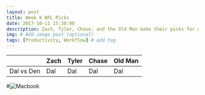 ```yaml
---
layout: post
title: Week 6 NFL Picks
date: 2017-10-11 15:30:00
description: Zach, Tyler, Chase, and the Old Man make their picks for week 6 games in the NFL.
img: # Add image post (optional)
tags: [Productivity, Workflow] # add tag
---
```


|            | Zach | Tyler | Chase | Old Man |
| ---------- | ---- | ----- | ----- | ------- |
| Dal vs Den | Dal  | Dal   | Dal   | Dal     |


#![Macbook]({{site.baseurl}}/assets/img/mac.jpg)
